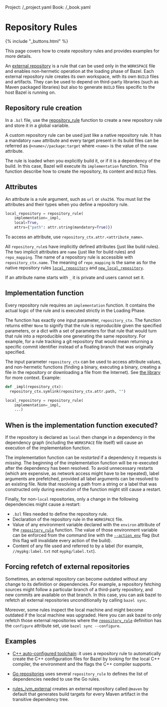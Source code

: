 Project: /_project.yaml
Book: /_book.yaml

# Repository Rules

{% include "_buttons.html" %}

This page covers how to create repository rules and provides examples for
more details.

An [external repository](/docs/external) is a rule that can be used only
in the `WORKSPACE` file and enables non-hermetic operation at the loading phase
of Bazel. Each external repository rule creates its own workspace, with its
own `BUILD` files and artifacts. They can be used to depend on third-party
libraries (such as Maven packaged libraries) but also to generate `BUILD` files
specific to the host Bazel is running on.

## Repository rule creation

In a `.bzl` file, use the
[repository_rule](/rules/lib/globals#repository_rule) function to create a new
repository rule and store it in a global variable.

A custom repository rule can be used just like a native repository rule. It
has a mandatory `name` attribute and every target present in its build files
can be referred as `@<name>//package:target` where `<name>` is the value of the
`name` attribute.

The rule is loaded when you explicitly build it, or if it is a dependency of
the build. In this case, Bazel will execute its `implementation` function. This
function describe how to create the repository, its content and `BUILD` files.

## Attributes

An attribute is a rule argument, such as `url` or `sha256`. You must list
the attributes and their types when you define a repository rule.

```python
local_repository = repository_rule(
    implementation=_impl,
    local=True,
    attrs={"path": attr.string(mandatory=True)})
```

To access an attribute, use `repository_ctx.attr.<attribute_name>`.

All `repository_rule`s have implicitly defined attributes (just like build
rules). The two implicit attributes are `name` (just like for build rules) and
`repo_mapping`. The name of a repository rule is accessible with
`repository_ctx.name`. The meaning of `repo_mapping` is the same as for the
native repository rules
[`local_repository`](https://bazel.build/reference/be/workspace#local_repository.repo_mapping)
and
[`new_local_repository`](https://bazel.build/reference/be/workspace#new_local_repository.repo_mapping).

If an attribute name starts with `_` it is private and users cannot set it.

## Implementation function

Every repository rule requires an `implementation` function. It contains the
actual logic of the rule and is executed strictly in the Loading Phase.

The function has exactly one input parameter, `repository_ctx`. The function
returns either `None` to signify that the rule is reproducible given the
specified parameters, or a dict with a set of parameters for that rule that
would turn that rule into a reproducible one generating the same repository. For
example, for a rule tracking a git repository that would mean returning a
specific commit identifier instead of a floating branch that was originally
specified.

The input parameter `repository_ctx` can be used to
access attribute values, and non-hermetic functions (finding a binary,
executing a binary, creating a file in the repository or downloading a file
from the Internet). See [the library](/rules/lib/repository_ctx) for more
context. Example:

```python
def _impl(repository_ctx):
  repository_ctx.symlink(repository_ctx.attr.path, "")

local_repository = repository_rule(
    implementation=_impl,
    ...)
```

## When is the implementation function executed?

If the repository is declared as `local` then change in a dependency
in the dependency graph (including the `WORKSPACE` file itself) will
cause an execution of the implementation function.

The implementation function can be _restarted_ if a dependency it
requests is _missing_. The beginning of the implementation function
will be re-executed after the dependency has been resolved. To avoid
unnecessary restarts (which are expensive, as network access might
have to be repeated), label arguments are prefetched, provided all
label arguments can be resolved to an existing file. Note that resolving
a path from a string or a label that was constructed only during execution
of the function might still cause a restart.

Finally, for non-`local` repositories, only a change in the following
dependencies might cause a restart:

- `.bzl` files needed to define the repository rule.
- Declaration of the repository rule in the `WORKSPACE` file.
- Value of any environment variable declared with the `environ`
attribute of the
[`repository_rule`](/rules/lib/globals#repository_rule)
function. The value of those environment variable can be enforced from
the command line with the
[`--action_env`](/reference/command-line-reference#flag--action_env)
flag (but this flag will invalidate every action of the build).
- Content of any file used and referred to by a label (for example,
  `//mypkg:label.txt` not `mypkg/label.txt`).

## Forcing refetch of external repositories

Sometimes, an external repository can become outdated without any change to its
definition or dependencies. For example, a repository fetching sources might
follow a particular branch of a third-party repository, and new commits are
available on that branch. In this case, you can ask bazel to refetch all
external repositories unconditionally by calling `bazel sync`.

Moreover, some rules inspect the local machine and might become
outdated if the local machine was upgraded. Here you can ask bazel to
only refetch those external repositories where the
[`repository_rule`](/rules/lib/globals#repository_rule)
definition has the `configure` attribute set, use `bazel sync --configure`.


## Examples

- [C++ auto-configured toolchain](https://cs.opensource.google/bazel/bazel/+/master:tools/cpp/cc_configure.bzl;drc=644b7d41748e09eff9e47cbab2be2263bb71f29a;l=176):
it uses a repository rule to automatically create the
C++ configuration files for Bazel by looking for the local C++ compiler, the
environment and the flags the C++ compiler supports.

- [Go repositories](https://github.com/bazelbuild/rules_go/blob/67bc217b6210a0922d76d252472b87e9a6118fdf/go/private/go_repositories.bzl#L195)
  uses several `repository_rule` to defines the list of dependencies
  needed to use the Go rules.

- [rules_jvm_external](https://github.com/bazelbuild/rules_jvm_external) creates
  an external repository called `@maven` by default that generates build targets
  for every Maven artifact in the transitive dependency tree.
